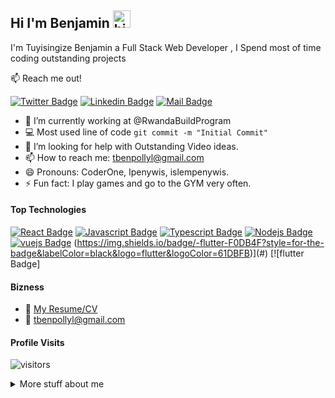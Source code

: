 ## Hi I'm Benjamin <img src="https://user-images.githubusercontent.com/1303154/88677602-1635ba80-d120-11ea-84d8-d263ba5fc3c0.gif" width="28px" alt="hi">

I'm Tuyisingize Benjamin a Full Stack Web Developer , I Spend most of time coding outstanding projects 

:mailbox: Reach me out!

[![Twitter Badge](https://img.shields.io/badge/-@tbenpollyl-1ca0f1?style=flat&labelColor=1ca0f1&logo=twitter&logoColor=white&link=https://twitter.com/tbenpollyl)](https://twitter.com/tbenpollyl)  [![Linkedin Badge](https://img.shields.io/badge/-Benjamin-0e76a8?style=flat&labelColor=0e76a8&logo=linkedin&logoColor=white)](https://www.linkedin.com/in/tuyisingize-benjamin-2480a3211/) [![Mail Badge](https://img.shields.io/badge/-@tbenpolly_250-e84393?style=flat&labelColor=e84393&logo=instagram&logoColor=white)](https://www.instagram.com/tbenpolly_250/) 
<!-- TODO: Add last video link -->

- 🔭 I’m currently working at @RwandaBuildProgram
- :computer: Most used line of code `git commit -m "Initial Commit"`
- 🤔 I’m looking for help with Outstanding Video ideas.
- 📫 How to reach me: tbenpollyl@gmail.com
- 😄 Pronouns: CoderOne, Ipenywis, islempenywis.
- ⚡ Fun fact: I play games and go to the GYM very often.

#### Top Technologies

<!-- TODO: Make technologies links takes you to repositories -->

[![React Badge](https://img.shields.io/badge/-React-61DBFB?style=for-the-badge&labelColor=black&logo=react&logoColor=61DBFB)](#) [![Javascript Badge](https://img.shields.io/badge/-Javascript-F0DB4F?style=for-the-badge&labelColor=black&logo=javascript&logoColor=F0DB4F)](#) [![Typescript Badge](https://img.shields.io/badge/-Typescript-007acc?style=for-the-badge&labelColor=black&logo=typescript&logoColor=007acc)](#) [![Nodejs Badge](https://img.shields.io/badge/-Nodejs-3C873A?style=for-the-badge&labelColor=black&logo=node.js&logoColor=3C873A)](#) [![vuejs Badge](https://img.shields.io/badge/-vuejs-e535ab?style=for-the-badge&labelColor=black&logo=node.js&logoColor=e535ab)](#) 
(https://img.shields.io/badge/-flutter-F0DB4F?style=for-the-badge&labelColor=black&logo=flutter&logoColor=61DBFB)](#) [![flutter Badge]

 



#### Bizness
- :paperclip: [My Resume/CV](https://tbenjamin.netlify.app/)
- :email: tbenpollyl@gmail.com


#### Profile Visits 

![visitors](https://visitor-badge.glitch.me/badge?page_id=tbenjamin1.tbenjamin1)

<details>
<summary>
  More stuff about me
</summary>

<br >

I love sharing knowledge and putting tutorials, courses and posts together for helping other developers, and tjat's why CoderOne Youtube Channel exists!





#### Github Stats

![tbenjamin1's github stats](https://github-readme-stats.vercel.app/api?username=tbenjamin1&count_private=true&theme=tokyonight&hide=contribs,prs)

</details>

